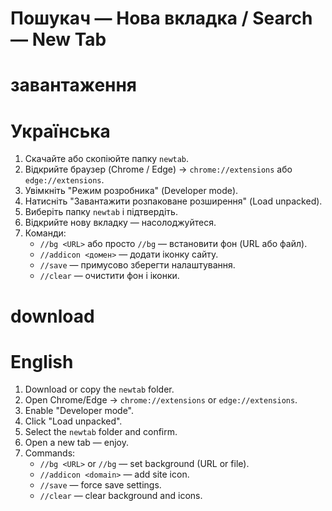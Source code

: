 # Пошукач — Нова вкладка / Search — New Tab

# завантаження

# Українська
1. Скачайте або скопіюйте папку `newtab`.
2. Відкрийте браузер (Chrome / Edge) → `chrome://extensions` або `edge://extensions`.
3. Увімкніть "Режим розробника" (Developer mode).
4. Натисніть "Завантажити розпаковане розширення" (Load unpacked).
5. Виберіть папку `newtab` і підтвердіть.
6. Відкрийте нову вкладку — насолоджуйтеся.
7. Команди:
   - `//bg <URL>` або просто `//bg` — встановити фон (URL або файл).
   - `//addicon <домен>` — додати іконку сайту.
   - `//save` — примусово зберегти налаштування.
   - `//clear` — очистити фон і іконки.

# download

# English
1. Download or copy the `newtab` folder.
2. Open Chrome/Edge → `chrome://extensions` or `edge://extensions`.
3. Enable "Developer mode".
4. Click "Load unpacked".
5. Select the `newtab` folder and confirm.
6. Open a new tab — enjoy.
7. Commands:
   - `//bg <URL>` or `//bg` — set background (URL or file).
   - `//addicon <domain>` — add site icon.
   - `//save` — force save settings.
   - `//clear` — clear background and icons.
